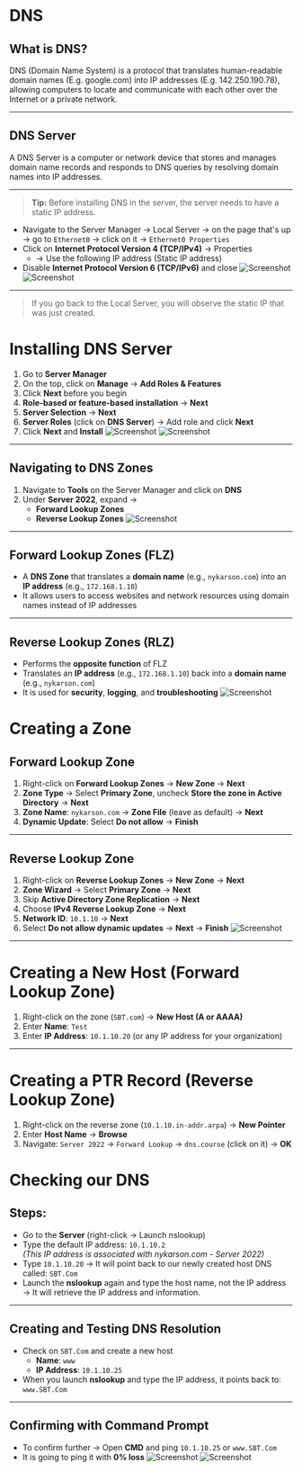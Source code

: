 # DNS

## What is DNS?

DNS (Domain Name System) is a protocol that translates human-readable domain names (E.g. google.com) into IP addresses (E.g. 142.250.190.78), allowing computers to locate and communicate with each other over the Internet or a private network.

---
## DNS Server

A DNS Server is a computer or network device that stores and manages domain name records and responds to DNS queries by resolving domain names into IP addresses.

---

> **Tip:** Before installing DNS in the server, the server needs to have a static IP address.

- Navigate to the Server Manager → Local Server → on the page that's up → go to `Ethernet0` → click on it → `Ethernet0 Properties`
- Click on **Internet Protocol Version 4 (TCP/IPv4)** → Properties
  - → Use the following IP address (Static IP address)
- Disable **Internet Protocol Version 6 (TCP/IPv6)** and close
![Screenshot](images/screenshot103.jpg)
![Screenshot](images/screenshot104.jpg)

---

> If you go back to the Local Server, you will observe the static IP that was just created.

# Installing DNS Server

1. Go to **Server Manager**  
2. On the top, click on **Manage** → **Add Roles & Features**  
3. Click **Next** before you begin  
4. **Role-based or feature-based installation** → **Next**  
5. **Server Selection** → **Next**  
6. **Server Roles** (click on **DNS Server**) → Add role and click **Next**  
7. Click **Next** and **Install**
![Screenshot](images/screenshot105.jpg)
![Screenshot](images/screenshot106.jpg)

---

## Navigating to DNS Zones

1. Navigate to **Tools** on the Server Manager and click on **DNS**  
2. Under **Server 2022**, expand →  
   - **Forward Lookup Zones**  
   - **Reverse Lookup Zones**
![Screenshot](images/screenshot107.jpg)
---

## Forward Lookup Zones (FLZ)

- A **DNS Zone** that translates a **domain name** (e.g., `nykarson.com`) into an **IP address** (e.g., `172.168.1.10`)  
- It allows users to access websites and network resources using domain names instead of IP addresses

---
## Reverse Lookup Zones (RLZ)

- Performs the **opposite function** of FLZ  
- Translates an **IP address** (e.g., `172.168.1.10`) back into a **domain name** (e.g., `nykarson.com`)  
- It is used for **security**, **logging**, and **troubleshooting**
![Screenshot](images/screenshot108.jpg)
# Creating a Zone

## Forward Lookup Zone

1. Right-click on **Forward Lookup Zones** → **New Zone** → **Next**
2. **Zone Type** → Select **Primary Zone**, uncheck **Store the zone in Active Directory** → **Next**
3. **Zone Name**: `nykarson.com` → **Zone File** (leave as default) → **Next**
4. **Dynamic Update**: Select **Do not allow** → **Finish**

---
## Reverse Lookup Zone

1. Right-click on **Reverse Lookup Zones** → **New Zone** → **Next**
2. **Zone Wizard** → Select **Primary Zone** → **Next**
3. Skip **Active Directory Zone Replication** → **Next**
4. Choose **IPv4 Reverse Lookup Zone** → **Next**
5. **Network ID**: `10.1.10` → **Next**
6. Select **Do not allow dynamic updates** → **Next** → **Finish**
![Screenshot](images/screenshot109.jpg)
---

# Creating a New Host (Forward Lookup Zone)

1. Right-click on the zone (`SBT.com`) → **New Host (A or AAAA)**  
2. Enter **Name**: `Test`  
3. Enter **IP Address**: `10.1.10.20` (or any IP address for your organization)

---
# Creating a PTR Record (Reverse Lookup Zone)

1. Right-click on the reverse zone (`10.1.10.in-addr.arpa`) → **New Pointer**
2. Enter **Host Name** → **Browse**  
3. Navigate: `Server 2022` → `Forward Lookup` → `dns.course` (click on it) → **OK**
# Checking our DNS

## Steps:

- Go to the **Server** (right-click → Launch nslookup)
- Type the default IP address: `10.1.10.2`  
  *(This IP address is associated with nykarson.com - Server 2022)*
- Type `10.1.10.20` → It will point back to our newly created host DNS called: `SBT.Com`
- Launch the **nslookup** again and type the host name, not the IP address → It will retrieve the IP address and information.

---
## Creating and Testing DNS Resolution

- Check on `SBT.Com` and create a new host  
  - **Name**: `www`  
  - **IP Address**: `10.1.10.25`
- When you launch **nslookup** and type the IP address, it points back to: `www.SBT.Com`

---
## Confirming with Command Prompt

- To confirm further → Open **CMD** and ping `10.1.10.25` or `www.SBT.Com`
- It is going to ping it with **0% loss**
![Screenshot](images/screenshot110.jpg)
![Screenshot](images/screenshot111.jpg)

